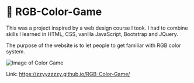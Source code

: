 # 🌈 RGB-Color-Game
This was a project inspired by a web design course I took. I had to combine skills I learned in HTML, CSS, vanilla JavaScript, Bootstrap and JQuery.

The purpose of the website is to let people to get familiar with RGB color system.

![Image of Color Game](https://img.imoutomoe.net/images/2019/07/22/-2019-07-21-7.49.29.png)

Link: https://zzyyzzzzy.github.io/RGB-Color-Game/
